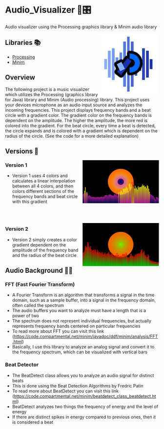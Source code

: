 # Audio_Visualizer 🎵🎛️
Audio visualizer using the Processing graphics library &amp; Minim audio library

<p> 
    <img align='Right' src="https://github.com/Raziz1/Audio_Visualizer/blob/main/images/Visualizer_Logo.png? raw=true" >
</p> 

## Libraries 📚
* [Processing](https://processing.org/)
* [Minim](https://code.compartmental.net/tools/minim/)

## Overview
The following project is a music visualizer which utilizes the Processing (graphics library for Java) library and Minim (Audio processing) library. This project uses your devices microphone as an audio input source and analyzes the incoming frequencies. This project displays frequency bands and a beat circle with a gradient color. The gradient color on the frequency bands is dependent on the amplitude. The higher the amplitude, the more red is colored into the gradient. For the beat circle, every time a beat is detected, the circle expands and is colored with a gradient which is dependent on the radius of the circle. (See the code for a more detailed explanation)

## Versions 🧾

<p> 
    <img width=250 align='Right' src="https://github.com/Raziz1/Audio_Visualizer/blob/main/images/Visualizer_Version1.png? raw=true" >
</p> 

### Version 1
* Version 1 uses 4 colors and calculates a linear interpolation between all 4 colors, and then colors different sections of the frequency bands and beat circle with this gradient

</br>
</br>
 
<p> 
    <img width=250 align='Right' src="https://github.com/Raziz1/Audio_Visualizer/blob/main/images/Visualizer_Version2.png? raw=true" >
</p>  
 
### Version 2
* Version 2 simply creates a color gradient dependent on the amplitude of the frequency band and the radius of the beat circle


## Audio Background 📖🎹
### FFT (Fast Fourier Transform)
* A Fourier Transform is an algorithm that transforms a signal in the time domain, such as a sample buffer, into a signal in the frequency domain, often called the spectrum
* The audio buffers you want to analyze must have a length that is a power of two
* The spectrum does not represent individual frequencies, but actually represents frequency bands centered on particular frequencies
* To read more about FFT you can visit this link (https://code.compartmental.net/minim/javadoc/ddf/minim/analysis/FFT.html)
* Basically, I use this library to analyze an analog signal and convert it to the frequency spectrum, which can be visualized with vertical bars

### Beat Detector
* The BeatDetect class allows you to analyze an audio signal for distinct beats
* This is done using the Beat Detection Algorithms by Fredric Patin
* To read more about BeatDetect you can visit this link (https://code.compartmental.net/minim/beatdetect_class_beatdetect.html)
* BeatDetect analyzes two things the frequency of energy and the level of energy
* If there are distinct spikes in energy compared to previous ones, then it is considered a beat

